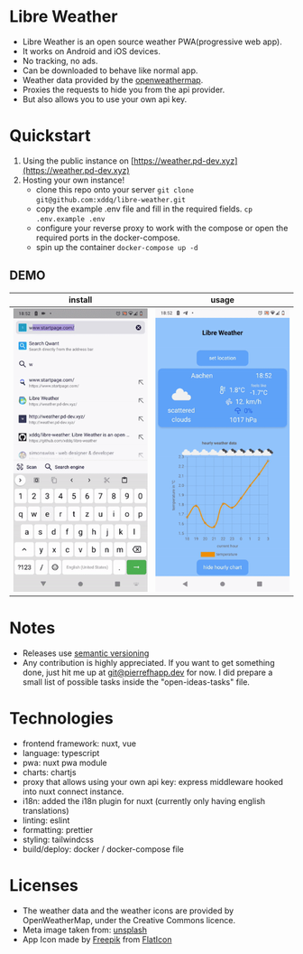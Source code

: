 # Libre Weather

- Libre Weather is an open source weather PWA(progressive web app).
- It works on Android and iOS devices.
- No tracking, no ads.
- Can be downloaded to behave like normal app.
- Weather data provided by the [openweathermap](https://openweathermap.org/).
- Proxies the requests to hide you from the api provider.
- But also allows you to use your own api key.

# Quickstart
1. Using the public instance on [https://weather.pd-dev.xyz](https://weather.pd-dev.xyz)
2. Hosting your own instance!
    - clone this repo onto your server `git clone
      git@github.com:xddq/libre-weather.git`
    - copy the example .env file and fill in the required fields. `cp
      .env.example .env`
    - configure your reverse proxy to work with the compose or open the required
      ports in the docker-compose.
    - spin up the container `docker-compose up -d`

## DEMO

install | usage
    --- | ---
<img src="https://github.com/xddq/libre-weather/blob/main/static/install.gif" width="300"> | <img src="https://github.com/xddq/libre-weather/blob/main/static/usage.gif" width="300">

# Notes
- Releases use [semantic versioning](https://semver.org/)
- Any contribution is highly appreciated. If you want to get something done,
  just hit me up at git@pierrefhapp.dev for now. I did prepare a small list of
possible tasks inside the "open-ideas-tasks" file.

# Technologies
- frontend framework: nuxt, vue
- language: typescript
- pwa: nuxt pwa module
- charts: chartjs
- proxy that allows using your own api key: express middleware hooked into nuxt
  connect instance.
- i18n: added the i18n plugin for nuxt (currently only having english
  translations)
- linting: eslint
- formatting: prettier
- styling: tailwindcss
- build/deploy: docker / docker-compose file

# Licenses

- The weather data and the weather icons are provided by OpenWeatherMap, under the Creative Commons licence.
- Meta image taken from: [unsplash](https://unsplash.com/photos/mODxn7mOzms?utm_source=unsplash&utm_medium=referral&utm_content=creditShareLink)
- App Icon made by [Freepik](https://www.freepik.com) from [FlatIcon](https://www.freepik.com)
